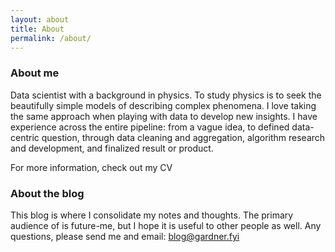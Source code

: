 ```yaml
---
layout: about
title: About
permalink: /about/
---
```


### About me

Data scientist with a background in physics. To study physics is to seek the beautifully simple models of describing complex phenomena. I love taking the same approach when playing with data to develop new insights. I have experience across the entire pipeline: from a vague idea, to defined data-centric question, through data cleaning and aggregation, algorithm research and development, and finalized result or product.

For more information, check out my CV

### About the blog

This blog is where I consolidate my notes and thoughts. The primary audience of is future-me, but I hope it is useful to other people as well. Any questions, please send me and email: [blog@gardner.fyi](mailto:blog@gardner.fyi)
